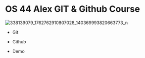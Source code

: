 # OS 44 Alex GIT & Github Course 
![338139079_1762762910807028_140369993820663773_n](https://github.com/NohaEltohamy/OS44/assets/101585161/b81e03e9-dd0d-418a-88cd-b9513ae9dccb)

- Git
* Github
+ Demo